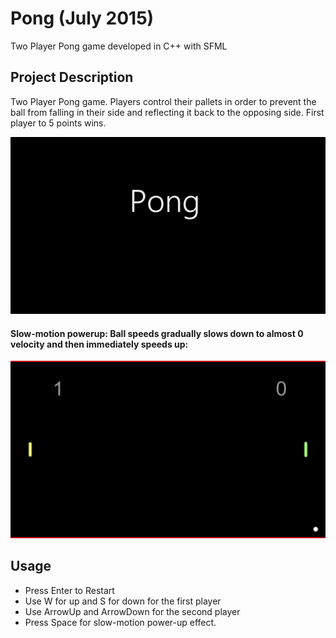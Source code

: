 # Pong (July 2015)
Two Player Pong game developed in C++ with SFML

## Project Description

Two Player Pong game. Players control their pallets in order to prevent the ball from falling in their side and reflecting it back to the opposing side. First player to 5 points wins.

![](pong.gif)

#### Slow-motion powerup: Ball speeds gradually slows down to almost 0 velocity and then immediately speeds up:

![](pongslowmo.gif)

## Usage

* Press Enter to Restart
* Use W for up and S for down for the first player
* Use ArrowUp and ArrowDown for the second player
* Press Space for slow-motion power-up effect.
